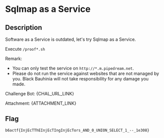 Sqlmap as a Service
===

## Description

Software as a Service is outdated, let's try Sqlmap as a Service.

Execute `/proof*.sh`

Remark: 
- You can only test the service on `http://*.m.pipedream.net`. 
- Please do not run the service against websites that are not managed by you. Black Bauhinia will not take responsibility for any damage you made.

Challenge Bot: {CHAL_URL_LINK}

Attachment: {ATTACHMENT_LINK}

## Flag

`b6actf{InjEcTThEInjEcTIngInjEcTors_AND_0_UNION_SELECT_1_--_1e308}`

